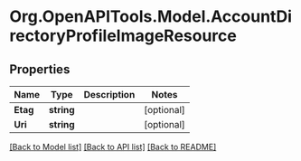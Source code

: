
# Org.OpenAPITools.Model.AccountDirectoryProfileImageResource

## Properties

Name | Type | Description | Notes
------------ | ------------- | ------------- | -------------
**Etag** | **string** |  | [optional] 
**Uri** | **string** |  | [optional] 

[[Back to Model list]](../README.md#documentation-for-models)
[[Back to API list]](../README.md#documentation-for-api-endpoints)
[[Back to README]](../README.md)

